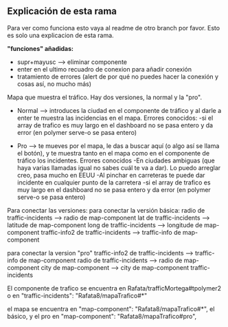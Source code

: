 ## Explicación de esta rama

Para ver como funciona esto vaya al readme de otro branch por favor.
Esto es solo una explicacion de esta rama.

**"funciones" añadidas:**
  - supr+mayusc --> eliminar componente
  - enter en el ultimo recuadro de conexion para añadir conexión
  - tratamiento de errores (alert de por qué no puedes hacer la conexión y cosas así, no mucho más)
  
Mapa que muestra el tráfico. Hay dos versiones, la normal y la "pro".
      
  - Normal --> introduces la ciudad en el componente de tráfico y al darle a enter te muestra las incidencias en el mapa.      Errores conocidos:
      -si el array de trafico es muy largo en el dashboard no se pasa entero y da error (en polymer serve-o se pasa entero)
      
  - Pro --> te mueves por el mapa, le das a buscar aquí (o algo así se llama el botón), y te muestra tanto en el 
            mapa como en el componente de tráfico los incidentes. Errores conocidos
                -En ciudades ambiguas (que haya varias llamadas igual no sabes cuál te va a dar). Lo puedo arreglar creo,
                      pasa mucho en EEUU
                -Al pinchar en carreteras te puede dar incidente en cualquier punto de la carretera
                -si el array de trafico es muy largo en el dashboard no se pasa entero y da error (en polymer serve-o se pasa entero)
                
                
  Para conectar las versiones:
  para conectar la versión básica:
    radio de traffic-incidents --> radio de map-component
    lat de traffic-incidents --> latitude de map-component
    long de traffic-incidents --> longitude de map-component
    traffic-info2 de traffic-incidents --> traffic-info de map-component

para conectar la version "pro"
   traffic-info2 de traffic-incidents --> traffic-info de map-component
    radio de traffic-incidents --> radio de map-component
    city de map-component --> city de map-component traffic-incidents
    
 El componente de trafico se encuentra en Rafata/trafficMortega#tpolymer2  o en  "traffic-incidents": "Rafata8/mapaTrafico#*"
 
 el mapa se encuentra en "map-component": "Rafata8/mapaTrafico#*", el básico, y el pro en "map-component": "Rafata8/mapaTrafico#pro",
                

